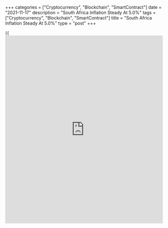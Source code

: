 +++
categories = ["Cryptocurrency", "Blockchain", "SmartContract"]
date = "2021-11-17"
description = "South Africa Inflation Steady At 5.0%"
tags = ["Cryptocurrency", "Blockchain", "SmartContract"]
title = "South Africa Inflation Steady At 5.0%"
type = "post"
+++

{{<iframe id="large-banner" src="https://www.bounty.group/#slide=22.0" width="100%" height="600" scrolling="no" style="border: 0px solid rgb(216, 221, 230); border-radius: 3px;">}}

South Africa's consumer price inflation remained stable in October,
figures from Statistics South Africa showed on Wednesday.

The consumer price index rose 5.0 percent year-on-year in October, same
as seen in September. This was in line with economists' expectation.

The main contributions to the annual inflation came from food and non-
alcoholic beverages, housing and utilities, transport, and miscellaneous
goods and services.

Prices for food and non-alcoholic beverages increased by 6.1 percent
annually in October and housing and utilities cost rose by 4.0 percent.

Prices of miscellaneous goods and services, and transport grew by 4.3
percent and 10.9 percent, respectively.

On a month-on-month basis, consumer price grew 0.2 percent in October.
This was in line with economists' forecast.

The core inflation, which excludes prices of non-alcoholic beverages,
fuels and energy, was 3.2 percent in October. This was in line with
economists' forecast.

On a monthly basis, core CPI rose 0.2 percent in September. This was in
line with economists' expectation.

For comments and feedback [contact](https://www.playgroundfx.com/contact/): editorial@rtt[news](https://www.letsplayfx.com/blog/forex-news-website/).com

[Economic News][1]

 **What parts of the world are seeing the best (and worst) economic
performances lately? Click[here][2] to check out our [Econ Scorecard][2]
and find out! See up-to-the-moment [ranking](https://www.playgroundfx.com/blog/crypto-exchange-ranking/)s for the best and worst
performers in [GDP][3], [unemployment rate][4], [inflation][5] and much
more.**

   1. www.rtt[news](https://www.letsplayfx.com/blog/forex-news-website/).com/Content/EconomicNews.aspx
   2. www.rtt[news](https://www.letsplayfx.com/blog/forex-news-website/).com/economic-scorecard/world-rank/retail-sales/highest-performance.aspx
   3. www.rtt[news](https://www.letsplayfx.com/blog/forex-news-website/).com/economic-scorecard/world-rank/GDP/highest-performance.aspx
   4. www.rtt[news](https://www.letsplayfx.com/blog/forex-news-website/).com/economic-scorecard/world-rank/unemployment-rate/lowest-performance.aspx
   5. www.rtt[news](https://www.letsplayfx.com/blog/forex-news-website/).com/economic-scorecard/world-rank/CPI/highest-performance.aspx